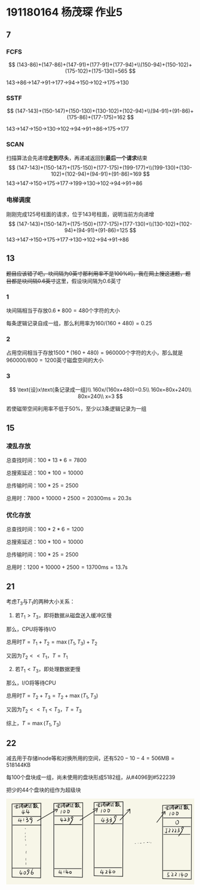 # 191180164 杨茂琛 作业5

## 7

### FCFS

$$
(143-86)+(147-86)+(147-91)+(177-91)+(177-94)+\\(150-94)+(150-102)+(175-102)+(175-130)=565
$$

143->86->147->91->177->94->150->102->175->130

### SSTF

$$
(147-143)+(150-147)+(150-130)+(130-102)+(102-94)+\\(94-91)+(91-86)+(175-86)+(177-175)=162
$$

143->147->150->130->102->94->91->86->175->177

### SCAN

扫描算法会先递增**走到尽头**，再递减返回到**最后一个请求**结束
$$
(147-143)+(150-147)+(175-150)+(177-175)+(199-177)+\\(199-130)+(130-102)+(102-94)+(94-91)+(91-86)=169
$$
143->147->150->175->177->199->130->102->94->91->86

### 电梯调度

刚刚完成125号柱面的请求，位于143号柱面，说明当前方向递增
$$
(147-143)+(150-147)+(175-150)+(177-175)+(177-130)+\\(130-102)+(102-94)+(94-91)+(91-86)=125
$$
143->147->150->175->177->130->102->94->91->86

## 13

~~题目应该错了吧，块间隔为0英寸那利用率不是100%吗，我在网上搜这道题，题目都是块间隔0.6英寸~~这里，假设块间隔为0.6英寸

### 1

块间隔相当于存放$0.6*800=480$个字符的大小

每条逻辑记录自成一组，那么利用率为$160/(160+480)=0.25$

### 2

占用空间相当于存放$1500*(160+480)=960000$个字符的大小，那么就是$960000/800=1200$英寸磁盘空间的大小

### 3

$$
\text{设}x\text{条记录成一组}\\
160x/(160x+480)=0.5\\
160x=80x+240\\
80x=240\\
x=3
$$

若使磁带空间利用率不低于50%，至少以3条逻辑记录为一组

## 15

### 凌乱存放

总查找时间：$100*13*6=7800$

总搜索延迟：$100*100=10000$

总传输时间：$100*25=2500$

总用时：$7800+10000+2500=20300\text{ms}=20.3\text{s}$

### 优化存放

总查找时间：$100*2*6=1200$

总搜索延迟：$100*100=10000$

总传输时间：$100*25=2500$

总用时：$1200+10000+2500=13700\text{ms}=13.7\text{s}$

## 21

考虑$T_3$与$T_1$的两种大小关系：

1. 若$T_1>T_3$，即将数据从磁盘送入缓冲区慢

那么，CPU将等待I/O

总用时$T=T_1+T_2=\max(T_1,T_3)+T_2$

又因为$T_2<<T_1$，$T=T_1$

2. 若$T_1<T_3$，即处理数据更慢

那么，I/O将等待CPU

总用时$T=T_2+T_3=T_2+\max(T_1,T_3)$

又因为$T_2<<T_1<T_3$，$T=T_3$



综上，$T=\max(T_1,T_3)$

## 22

减去用于存储inode等和对换所用的空间，还有$520-10-4=506\text{MB}=518144\text{KB}$

每100个盘块成一组，尚未使用的盘块形成$5182$组，从#4096到#522239

把少的44个盘块的组作为超级块

![1](1.png)





